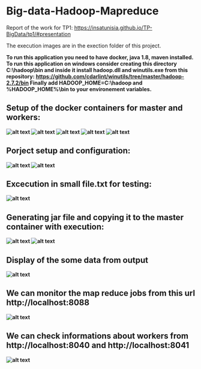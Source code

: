 # Big-data-Hadoop-Mapreduce
Report of the work for TP1: https://insatunisia.github.io/TP-BigData/tp1/#presentation

The execution images are in the exection folder of this project.

<b> To run this application you need to have docker, java 1.8, maven installed.
  To run this application on windows consider creating this directory C:\hadoop\bin and inside 
  it install hadoop.dll and winutils.exe from this repository: https://github.com/cdarlint/winutils/tree/master/hadoop-2.7.2/bin
 Finally add HADOOP_HOME=C:\hadoop and %HADOOP_HOME%\bin to your environement variables. <b>

## Setup of the docker containers for master and workers:
![alt text](https://github.com/MehdiBC/Big-data-Hadoop-Mapreduce/blob/master/execution/image1.png)
![alt text](https://github.com/MehdiBC/Big-data-Hadoop-Mapreduce/blob/master/execution/image2.png)
![alt text](https://github.com/MehdiBC/Big-data-Hadoop-Mapreduce/blob/master/execution/image3.png)
![alt text](https://github.com/MehdiBC/Big-data-Hadoop-Mapreduce/blob/master/execution/image4.png)
![alt text](https://github.com/MehdiBC/Big-data-Hadoop-Mapreduce/blob/master/execution/image5.png)
## Porject setup and configuration:
![alt text](https://github.com/MehdiBC/Big-data-Hadoop-Mapreduce/blob/master/execution/image6.png)
![alt text](https://github.com/MehdiBC/Big-data-Hadoop-Mapreduce/blob/master/execution/image7.png)
## Excecution in small file.txt for testing:
![alt text](https://github.com/MehdiBC/Big-data-Hadoop-Mapreduce/blob/master/execution/image8.png)
## Generating jar file and copying it to the master container with execution:
![alt text](https://github.com/MehdiBC/Big-data-Hadoop-Mapreduce/blob/master/execution/image9.png)
![alt text](https://github.com/MehdiBC/Big-data-Hadoop-Mapreduce/blob/master/execution/image10.png)
## Display of the some data from output
![alt text](https://github.com/MehdiBC/Big-data-Hadoop-Mapreduce/blob/master/execution/image11.png)
## We can monitor the map reduce jobs from this url http://localhost:8088
![alt text](https://github.com/MehdiBC/Big-data-Hadoop-Mapreduce/blob/master/execution/image12.png)
## We can check informations about workers from http://localhost:8040 and http://localhost:8041
![alt text](https://github.com/MehdiBC/Big-data-Hadoop-Mapreduce/blob/master/execution/image13.png)
